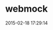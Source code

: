 ---
layout: post
title:  "webmock"
repo:   "bblimke/webmock"
date:   2015-02-18 17:29:14
gemurl: http://github.com/bblimke/webmock
---